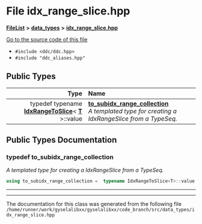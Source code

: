 

# File idx\_range\_slice.hpp



[**FileList**](files.md) **>** [**data\_types**](dir_eaa769653453aaefd8cc10e98e9bb3eb.md) **>** [**idx\_range\_slice.hpp**](idx__range__slice_8hpp.md)

[Go to the source code of this file](idx__range__slice_8hpp_source.md)



* `#include <ddc/ddc.hpp>`
* `#include "ddc_aliases.hpp"`

















## Public Types

| Type | Name |
| ---: | :--- |
| typedef typename [**IdxRangeToSlice**](structIdxRangeToSlice.md)&lt; [**T**](structT.md) &gt;::value | [**to\_subidx\_range\_collection**](#typedef-to_subidx_range_collection)  <br>_A templated type for creating a IdxRangeSlice from a TypeSeq._  |
















































## Public Types Documentation




### typedef to\_subidx\_range\_collection 

_A templated type for creating a IdxRangeSlice from a TypeSeq._ 
```C++
using to_subidx_range_collection =  typename IdxRangeToSlice<T>::value;
```




<hr>

------------------------------
The documentation for this class was generated from the following file `/home/runner/work/gyselalibxx/gyselalibxx/code_branch/src/data_types/idx_range_slice.hpp`

